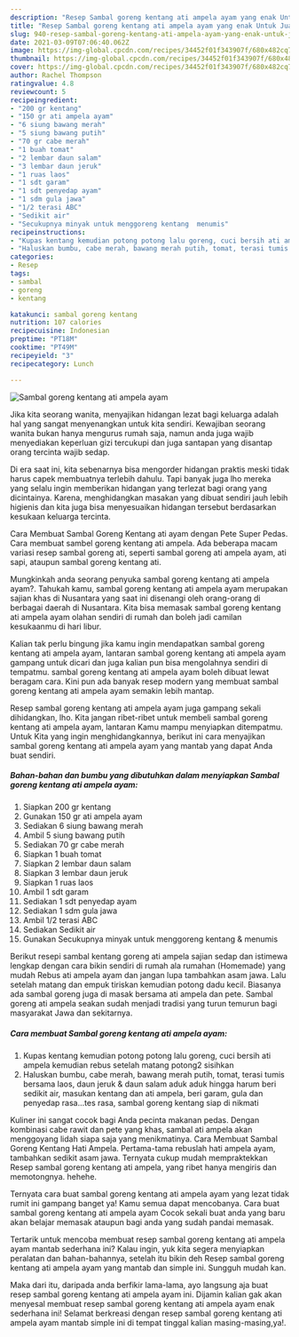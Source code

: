 ```yaml
---
description: "Resep Sambal goreng kentang ati ampela ayam yang enak Untuk Jualan"
title: "Resep Sambal goreng kentang ati ampela ayam yang enak Untuk Jualan"
slug: 940-resep-sambal-goreng-kentang-ati-ampela-ayam-yang-enak-untuk-jualan
date: 2021-03-09T07:06:40.062Z
image: https://img-global.cpcdn.com/recipes/34452f01f343907f/680x482cq70/sambal-goreng-kentang-ati-ampela-ayam-foto-resep-utama.jpg
thumbnail: https://img-global.cpcdn.com/recipes/34452f01f343907f/680x482cq70/sambal-goreng-kentang-ati-ampela-ayam-foto-resep-utama.jpg
cover: https://img-global.cpcdn.com/recipes/34452f01f343907f/680x482cq70/sambal-goreng-kentang-ati-ampela-ayam-foto-resep-utama.jpg
author: Rachel Thompson
ratingvalue: 4.8
reviewcount: 5
recipeingredient:
- "200 gr kentang"
- "150 gr ati ampela ayam"
- "6 siung bawang merah"
- "5 siung bawang putih"
- "70 gr cabe merah"
- "1 buah tomat"
- "2 lembar daun salam"
- "3 lembar daun jeruk"
- "1 ruas laos"
- "1 sdt garam"
- "1 sdt penyedap ayam"
- "1 sdm gula jawa"
- "1/2 terasi ABC"
- "Sedikit air"
- "Secukupnya minyak untuk menggoreng kentang  menumis"
recipeinstructions:
- "Kupas kentang kemudian potong potong lalu goreng, cuci bersih ati ampela kemudian rebus setelah matang potong2 sisihkan"
- "Haluskan bumbu, cabe merah, bawang merah putih, tomat, terasi tumis bersama laos, daun jeruk &amp; daun salam aduk aduk hingga harum beri sedikit air, masukan kentang dan ati ampela, beri garam, gula dan penyedap rasa...tes rasa, sambal goreng kentang siap di nikmati"
categories:
- Resep
tags:
- sambal
- goreng
- kentang

katakunci: sambal goreng kentang 
nutrition: 107 calories
recipecuisine: Indonesian
preptime: "PT18M"
cooktime: "PT49M"
recipeyield: "3"
recipecategory: Lunch

---
```



![Sambal goreng kentang ati ampela ayam](https://img-global.cpcdn.com/recipes/34452f01f343907f/680x482cq70/sambal-goreng-kentang-ati-ampela-ayam-foto-resep-utama.jpg)

Jika kita seorang wanita, menyajikan hidangan lezat bagi keluarga adalah hal yang sangat menyenangkan untuk kita sendiri. Kewajiban seorang  wanita bukan hanya mengurus rumah saja, namun anda juga wajib menyediakan keperluan gizi tercukupi dan juga santapan yang disantap orang tercinta wajib sedap.

Di era  saat ini, kita sebenarnya bisa mengorder hidangan praktis meski tidak harus capek membuatnya terlebih dahulu. Tapi banyak juga lho mereka yang selalu ingin memberikan hidangan yang terlezat bagi orang yang dicintainya. Karena, menghidangkan masakan yang dibuat sendiri jauh lebih higienis dan kita juga bisa menyesuaikan hidangan tersebut berdasarkan kesukaan keluarga tercinta. 

Cara Membuat Sambal Goreng Kentang ati ayam dengan Pete Super Pedas. Cara membuat sambel goreng kentang ati ampela. Ada beberapa macam variasi resep sambal goreng ati, seperti sambal goreng ati ampela ayam, ati sapi, ataupun sambal goreng kentang ati.

Mungkinkah anda seorang penyuka sambal goreng kentang ati ampela ayam?. Tahukah kamu, sambal goreng kentang ati ampela ayam merupakan sajian khas di Nusantara yang saat ini disenangi oleh orang-orang di berbagai daerah di Nusantara. Kita bisa memasak sambal goreng kentang ati ampela ayam olahan sendiri di rumah dan boleh jadi camilan kesukaanmu di hari libur.

Kalian tak perlu bingung jika kamu ingin mendapatkan sambal goreng kentang ati ampela ayam, lantaran sambal goreng kentang ati ampela ayam gampang untuk dicari dan juga kalian pun bisa mengolahnya sendiri di tempatmu. sambal goreng kentang ati ampela ayam boleh dibuat lewat beragam cara. Kini pun ada banyak resep modern yang membuat sambal goreng kentang ati ampela ayam semakin lebih mantap.

Resep sambal goreng kentang ati ampela ayam juga gampang sekali dihidangkan, lho. Kita jangan ribet-ribet untuk membeli sambal goreng kentang ati ampela ayam, lantaran Kamu mampu menyiapkan ditempatmu. Untuk Kita yang ingin menghidangkannya, berikut ini cara menyajikan sambal goreng kentang ati ampela ayam yang mantab yang dapat Anda buat sendiri.

<!--inarticleads1-->

##### Bahan-bahan dan bumbu yang dibutuhkan dalam menyiapkan Sambal goreng kentang ati ampela ayam:

1. Siapkan 200 gr kentang
1. Gunakan 150 gr ati ampela ayam
1. Sediakan 6 siung bawang merah
1. Ambil 5 siung bawang putih
1. Sediakan 70 gr cabe merah
1. Siapkan 1 buah tomat
1. Siapkan 2 lembar daun salam
1. Siapkan 3 lembar daun jeruk
1. Siapkan 1 ruas laos
1. Ambil 1 sdt garam
1. Sediakan 1 sdt penyedap ayam
1. Sediakan 1 sdm gula jawa
1. Ambil 1/2 terasi ABC
1. Sediakan Sedikit air
1. Gunakan Secukupnya minyak untuk menggoreng kentang &amp; menumis


Berikut resepi sambal kentang goreng ati ampela sajian sedap dan istimewa lengkap dengan cara bikin sendiri di rumah ala rumahan (Homemade) yang mudah Rebus ati ampela ayam dan jangan lupa tambahkan asam jawa. Lalu setelah matang dan empuk tiriskan kemudian potong dadu kecil. Biasanya ada sambal goreng juga di masak bersama ati ampela dan pete. Sambal goreng ati ampela seakan sudah menjadi tradisi yang turun temurun bagi masyarakat Jawa dan sekitarnya. 

<!--inarticleads2-->

##### Cara membuat Sambal goreng kentang ati ampela ayam:

1. Kupas kentang kemudian potong potong lalu goreng, cuci bersih ati ampela kemudian rebus setelah matang potong2 sisihkan
1. Haluskan bumbu, cabe merah, bawang merah putih, tomat, terasi tumis bersama laos, daun jeruk &amp; daun salam aduk aduk hingga harum beri sedikit air, masukan kentang dan ati ampela, beri garam, gula dan penyedap rasa...tes rasa, sambal goreng kentang siap di nikmati


Kuliner ini sangat cocok bagi Anda pecinta makanan pedas. Dengan kombinasi cabe rawit dan pete yang khas, sambal ati ampela akan menggoyang lidah siapa saja yang menikmatinya. Cara Membuat Sambal Goreng Kentang Hati Ampela. Pertama-tama rebuslah hati ampela ayam, tambahkan sedikit asam jawa. Ternyata cukup mudah mempraktekkan Resep sambal goreng kentang ati ampela, yang ribet hanya mengiris dan memotongnya. hehehe. 

Ternyata cara buat sambal goreng kentang ati ampela ayam yang lezat tidak rumit ini gampang banget ya! Kamu semua dapat mencobanya. Cara buat sambal goreng kentang ati ampela ayam Cocok sekali buat anda yang baru akan belajar memasak ataupun bagi anda yang sudah pandai memasak.

Tertarik untuk mencoba membuat resep sambal goreng kentang ati ampela ayam mantab sederhana ini? Kalau ingin, yuk kita segera menyiapkan peralatan dan bahan-bahannya, setelah itu bikin deh Resep sambal goreng kentang ati ampela ayam yang mantab dan simple ini. Sungguh mudah kan. 

Maka dari itu, daripada anda berfikir lama-lama, ayo langsung aja buat resep sambal goreng kentang ati ampela ayam ini. Dijamin kalian gak akan menyesal membuat resep sambal goreng kentang ati ampela ayam enak sederhana ini! Selamat berkreasi dengan resep sambal goreng kentang ati ampela ayam mantab simple ini di tempat tinggal kalian masing-masing,ya!.

